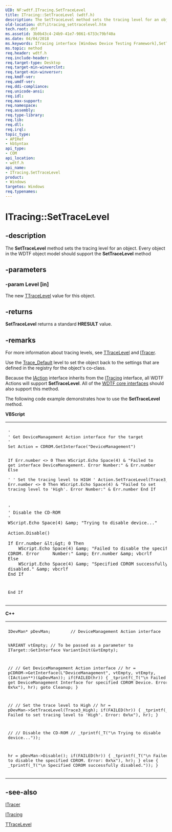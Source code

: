 ```yaml
---
UID: NF:wdtf.ITracing.SetTraceLevel
title: ITracing::SetTraceLevel (wdtf.h)
description: The SetTraceLevel method sets the tracing level for an object.
old-location: dtf\itracing_settracelevel.htm
tech.root: dtf
ms.assetid: 3b0b43c4-24b9-41e7-9861-6733c79bf40a
ms.date: 04/04/2018
ms.keywords: ITracing interface [Windows Device Testing Framework],SetTraceLevel method, ITracing.SetTraceLevel, ITracing::SetTraceLevel, ITracing_e998383b-984d-4f24-b684-06e81e453714.xml, SetTraceLevel, SetTraceLevel method [Windows Device Testing Framework], SetTraceLevel method [Windows Device Testing Framework],ITracing interface, dtf.itracing_settracelevel, wdtf/ITracing::SetTraceLevel
ms.topic: method
req.header: wdtf.h
req.include-header: 
req.target-type: Desktop
req.target-min-winverclnt: 
req.target-min-winversvr: 
req.kmdf-ver: 
req.umdf-ver: 
req.ddi-compliance: 
req.unicode-ansi: 
req.idl: 
req.max-support: 
req.namespace: 
req.assembly: 
req.type-library: 
req.lib: 
req.dll: 
req.irql: 
topic_type:
- APIRef
- kbSyntax
api_type:
- COM
api_location:
- wdtf.h
api_name:
- ITracing.SetTraceLevel
product:
- Windows
targetos: Windows
req.typenames: 
---
```


# ITracing::SetTraceLevel


## -description


The <b>SetTraceLevel</b> method sets the tracing level for an object. Every object in the WDTF object model should support the <b>SetTraceLevel</b> method


## -parameters




### -param Level [in]

The new <a href="https://msdn.microsoft.com/library/windows/hardware/ff539616">TTraceLevel</a> value for this object.


## -returns



<b>SetTraceLevel</b> returns a standard <b>HRESULT</b> value.




## -remarks



For more information about tracing levels, see <a href="https://msdn.microsoft.com/library/windows/hardware/ff539616">TTraceLevel</a> and <a href="https://msdn.microsoft.com/library/windows/hardware/ff539512">ITracer</a>.

Use the <a href="https://msdn.microsoft.com/d1bc1775-cb0f-468e-938b-b3ed95e80b5b">Trace_Default</a> level to set the object back to the settings that are defined in the registry for the object's co-class.

Because the <a href="https://msdn.microsoft.com/library/windows/hardware/ff538787">IAction</a> interface inherits from the <a href="https://msdn.microsoft.com/library/windows/hardware/ff539519">ITracing</a> interface, all WDTF Actions will support <b>SetTraceLevel</b>. All of the <a href="https://msdn.microsoft.com/library/windows/hardware/ff539628">WDTF core interfaces</a> should also support this method.

The following code example demonstrates how to use the <b>SetTraceLevel</b> method.

<b>VBScript</b>

<div class="code"><span codelanguage=""><table>
<tr>
<th></th>
</tr>
<tr>
<td>
<pre>'
' Get DeviceManagement Action interface for the target
'
Set Action = CDROM.GetInterface("DeviceManagement")
 
If Err.number &lt;&gt; 0 Then
    WScript.Echo Space(4) &amp; "Failed to get interface DeviceManagement. Error Number:" &amp; Err.number
Else            
    '
    ' Set the tracing level to HIGH
    '
    Action.SetTraceLevel(Trace3_High)
    If Err.number &lt;&gt; 0 Then
        WScript.Echo Space(4) &amp; "Failed to set tracing level to 'High'. Error Number:" &amp; Err.number
    End If

    '
    ' Disable the CD-ROM
    '
    WScript.Echo Space(4) &amp; "Trying to disable device..."
 
    Action.Disable()
 
    If Err.number &lt;&gt; 0 Then
        WScript.Echo Space(4) &amp; "Failed to disable the specified CDROM. Error     Number:" &amp; Err.number &amp; vbcrlf
    Else
        WScript.Echo Space(4) &amp; "Specified CDROM successfully disabled." &amp; vbcrlf
    End If
End If</pre>
</td>
</tr>
</table></span></div>
<b>C++</b>

<div class="code"><span codelanguage=""><table>
<tr>
<th></th>
</tr>
<tr>
<td>
<pre>IDevMan* pDevMan;        // DeviceManagement Action interface

VARIANT vtEmpty;       // To be passed as a parameter to ITarget::GetInterface
VariantInit(&amp;vtEmpty);

//
// Get DeviceManagement Action interface
//
hr = pCDROM-&gt;GetInterface(L"DeviceManagement", vtEmpty, vtEmpty, (IAction**)(&amp;pDevMan));
if(FAILED(hr))
{
    _tprintf(_T("\n  Failed to get DeviceManagement Interface for specified CDROM Device. Error: 0x%x"), hr);
 goto Cleanup;
}

//
// Set the trace level to High
//
hr = pDevMan-&gt;SetTraceLevel(Trace3_High);
if(FAILED(hr))
{
    _tprintf(_T("\n  Failed to set tracing level to 'High'. Error: 0x%x"), hr);
}
 
//
// Disable the CD-ROM
//
_tprintf(_T("\n  Trying to disable device..."));

hr = pDevMan-&gt;Disable();
if(FAILED(hr))
{
    _tprintf(_T("\n  Failed to disable the specified CDROM. Error: 0x%x"), hr);
}
else
{
    _tprintf(_T("\n  Specified CDROM successfully disabled."));
}</pre>
</td>
</tr>
</table></span></div>



## -see-also




<a href="https://msdn.microsoft.com/library/windows/hardware/ff539512">ITracer</a>



<a href="https://msdn.microsoft.com/library/windows/hardware/ff539519">ITracing</a>



<a href="https://msdn.microsoft.com/library/windows/hardware/ff539616">TTraceLevel</a>
 

 

